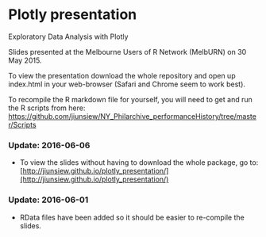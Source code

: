 # Plotly presentation
Exploratory Data Analysis with Plotly 

Slides presented at the Melbourne Users of R Network (MelbURN) on 30 May 2015.

To view the presentation download the whole repository and open up index.html in your web-browser (Safari and Chrome seem to work best).

To recompile the R markdown file for yourself, you will need to get and run the R scripts from here:
https://github.com/jiunsiew/NY_Philarchive_performanceHistory/tree/master/Scripts

### Update: 2016-06-06
- To view the slides without having to download the whole package, go to:
[http://jiunsiew.github.io/plotly_presentation/](http://jiunsiew.github.io/plotly_presentation/)

### Update: 2016-06-01
- RData files have been added so it should be easier to re-compile the slides.